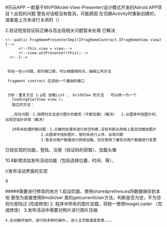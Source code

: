 
#乐玩APP
    一款基于MVP(Model-View-Presenter)设计模式开发的Adroid APP项目
1.出现的问题
  警告对话框没有取消，可能原因  在切换Activity时重新创建的，或者是上次未进行关闭的（）
  
  2.验证短信验证码正确与否出现相关问题暂未处理 已解决
  
  
  
  
  
  <!--1主页面暂未实现点击按钮切换颜色-->
  <!---->
  <!--//经常重复使用应该放在基类中-->
    <!--public FragHomePresenterImpl(IFragHomeContract.IFragHomeView view) {-->
          <!--this.view = view;-->
          <!--view.setPresenter(this);-->
      <!--}-->
      
      
     存在一些小问题，契约接口类，可以根据相同点，抽取公共方法
     
     fragment contract 应该统一个基础的接口
     
     
     分析：重复方法 1.p层 加载List 、 GridVIew 的方法   可以统一为一个
       loadingViw(View view );
       独立的方法：
       
       ,存在问题：1.拍照时无法进行图片的裁剪（不断加载）（解决）  2.从图库中找图片时，出现空指针异常（解决)
       
       29号未处理的额问题：1.头像的处理未进行非空判断,没有判断从网络上是否加载到图片
                    2.从图库中找到图片，暂时未进行上传，出现问题
                    3.暂未对用户数据进行网络加载，仅仅使用了缓存对用户数据进行变更
     
  已经实现的功能，登陆、注册（验证码的获取）、加载头像
  
  
  10.8新增添加发布活动功能（包括选择位置、时间、等）、
  
  //发布活动界面的实现
  <!--暂未实现从图库添加图片的功能、选择地点的百度地图跳转的功能-->
  
  
 4

#####需要进行修改的地方
    1.启动页面，使用sharedprefrences将数据保存到本地
     更改为直接使用BmobUser 类的getcurrentUser方法，判断是否为空，不为空则为登陆过
  (完成修改)
    2. 程序中所有的图片加载，将统一使用ImageLoader
    （完成修改）
    3.发布活动中需要对照片进行图片压缩
    
    4.在动画开始时，进行较多耗时操作，，进入主页面速度变慢，，，，
    